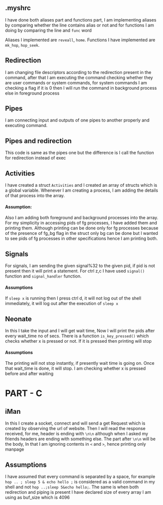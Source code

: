 
## .myshrc
I have done both aliases part and functions part, I am implementing aliases by comparing whether the line contains alias or not and for functions I am doing by comparing the line and `func` word

Aliases I implemented are `reveall`, `home`. Functions I have implemented are `mk_hop`, `hop_seek`.

## Redirection
I am changing file descriptors according to the redirection present in the command, after that I am executing the command checking whether they are user commands or system commands, for system commands I am checking a flag if it is 0 then I will run the command in background process else in foreground process

## Pipes

I am connecting input and outputs of one pipes to another properly and executing command. 

## Pipes and redirection

This code is same as the pipes one but the difference is I call the function for redirection instead of exec

## Activities
I have created a struct `Activities` and I created an array of structs which is a global variable. Whenever I am creating a process, I am adding the details of that process into the array. 
#### Assumption:
Also I am adding both foreground and background processes into the array. For my simplicity in accessing pids of fg processes, I have added them and printing them. Although printing can be done only for fg processes because of the presence of fg_bg flag in the struct only bg can be done but I wanted to see pids of fg processes in other specifications hence I am printing both. 

## Signals

For signals, I am sending the given signal%32 to the given pid, if pid is not present then it will print a statement.
For ctrl z,c I have used `signal()` function and `signal_handler` function.

#### Assumptions

If `sleep x` is running then I press ctrl d, it will not log out of the shell immediately, it will log out after the execution of `sleep x`

## Neonate 
In this I take the input and I will get wait time, Now I will print the pids after every wait_time no of secs. There is a function `is_key_pressed()` which checks whether x is pressed or not. If it is pressed then printing will stop
#### Assumptions
The printing will not stop instantly, if presently wait time is going on. Once that wait_time is done, it will stop. I am checking whether x is pressed before and after waiting

# PART - C

## iMan

In this I create a socket, connect and will send a get Request which is created by observing the url of website. Then I will read the response received, for me, header is ending with `\n\n` although when I asked my friends headers are ending with something else. The part after `\n\n` will be the body, In that I am ignoring contents in `<` and `>`, hence printing only manpage
## Assumptions
I have assumed that every command is separated by a space, for example `hop .. ; sleep 5 & echo hello ;` is considered as a valid command in my shell and not `hop ..;sleep 5&echo hello;`. The same is when both redirection and piping is present
I have declared size of every array I am using as buf_size which is 4096

